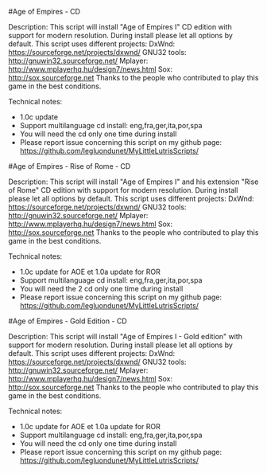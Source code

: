 #Age of Empires - CD

Description:
This script will install "Age of Empires I" CD edition with support for modern resolution.
During install please let all options by default.
This script uses different projects:
DxWnd: https://sourceforge.net/projects/dxwnd/
GNU32 tools: http://gnuwin32.sourceforge.net/
Mplayer: http://www.mplayerhq.hu/design7/news.html
Sox: http://sox.sourceforge.net
Thanks to the people who contributed to play this game in the best conditions.

Technical notes:
- 1.0c update
- Support multilanguage cd install: eng,fra,ger,ita,por,spa
- You will need the cd only one time during install
- Please report issue concerning this script on my github page:
https://github.com/legluondunet/MyLittleLutrisScripts/

#Age of Empires - Rise of Rome - CD

Description:
This script will install "Age of Empires I" and his extension "Rise of Rome" CD edition with support for modern resolution.
During install please let all options by default.
This script uses different projects:
DxWnd: https://sourceforge.net/projects/dxwnd/
GNU32 tools: http://gnuwin32.sourceforge.net/
Mplayer: http://www.mplayerhq.hu/design7/news.html
Sox: http://sox.sourceforge.net
Thanks to the people who contributed to play this game in the best conditions.

Technical notes:
- 1.0c update for AOE et 1.0a update for ROR
- Support multilanguage cd install: eng,fra,ger,ita,por,spa
- You will need the 2 cd only one time during install
- Please report issue concerning this script on my github page:
https://github.com/legluondunet/MyLittleLutrisScripts/

#Age of Empires - Gold Edition - CD

Description:
This script will install "Age of Empires I - Gold edition" with support for modern resolution.
During install please let all options by default.
This script uses different projects:
DxWnd: https://sourceforge.net/projects/dxwnd/
GNU32 tools: http://gnuwin32.sourceforge.net/
Mplayer: http://www.mplayerhq.hu/design7/news.html
Sox: http://sox.sourceforge.net
Thanks to the people who contributed to play this game in the best conditions.

Technical notes:
- 1.0c update for AOE et 1.0a update for ROR
- Support multilanguage cd install: eng,fra,ger,ita,por,spa
- You will need the cd only one time during install
- Please report issue concerning this script on my github page:
https://github.com/legluondunet/MyLittleLutrisScripts/
